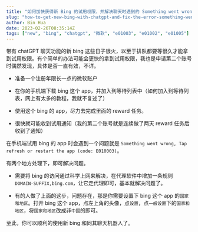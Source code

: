 ```yaml
---
title: "如何加快获得新 Bing 的试用权限，并解决聊天时遇到的 Something went wrong 问题"
slug: "how-to-get-new-bing-with-chatgpt-and-fix-the-error-something-went-wrong"
author: Bin Hua
date: 2023-02-26T08:35:14Z
tags: ["new", "bing", "chatgpt", "微软", "e01003", "e01002", "e01005"]
---
```


带有 chatGPT 聊天功能的新 bing 这些日子很火，以至于排队都要等很久才能拿到试用权限。有个简单的办法可能会更快的拿到试用权限，我也是申请第二个账号时偶然发现，具体是否一直有效，不详。

- 准备一个注册年限长一点的微软账户

- 在你的手机端下载 bing 这个 app，并加入到等待列表中（如何加入到等待列表，网上有太多的教程，我就不复述了）

- 使用这个 bing 的 app，尽力去完成里面的 reward 任务。

- 很快就可能收到试用通知（我的第二个账号就是连续做了两天 reward 任务后收到了通知）

在手机端试用 bing 的 app 时会遇到一个问题就是 `Something went wrong, Tap refresh or restart the app (code: E010003)`。

有两个地方处理下，即可解决问题。

- 需要将 bing 的访问通过科学上网来解决，在代理软件中增加一条规则 `DOMAIN-SUFFIX,bing.com`，让它走代理即可，基本就解决问题了。

- 有的人做了上面的这步，问题存在，那是你需要设置下 bing 这个 app 的`国家和地区`。打开 bing 这个 app，点左上角的头像，点`设置`，点`一般设置`下的`国家和地区`，将`国家和地区`改成非`中国`的即可。

至此，你可以顺利的使用新 bing 和同其聊天机器人了。
